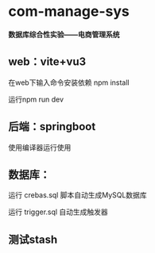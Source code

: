 # com-manage-sys

**数据库综合性实验——电商管理系统**

## web：vite+vu3

在web下输入命令安装依赖 npm install

运行npm  run dev

## 后端：springboot

使用编译器运行使用

## 数据库：

运行 crebas.sql 脚本自动生成MySQL数据库

运行 trigger.sql 自动生成触发器

## 测试stash
